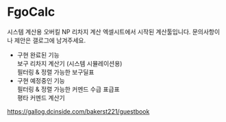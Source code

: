 # FgoCalc

시스템 계산용 오버킬 NP 리차지 계산 엑셀시트에서 시작된 계산툴입니다.
문의사항이나 제안은 갤로그에 남겨주세요.<br>
* 구현 완료된 기능  
보구 리차지 계산기 (시스템 시뮬레이션용)  
필터링 & 정렬 가능한 보구딜표  
* 구현 예정중인 기능  
필터링 & 정렬 가능한 커멘드 수급 표급표  
평타 커멘드 계산기  

https://gallog.dcinside.com/bakerst221/guestbook
